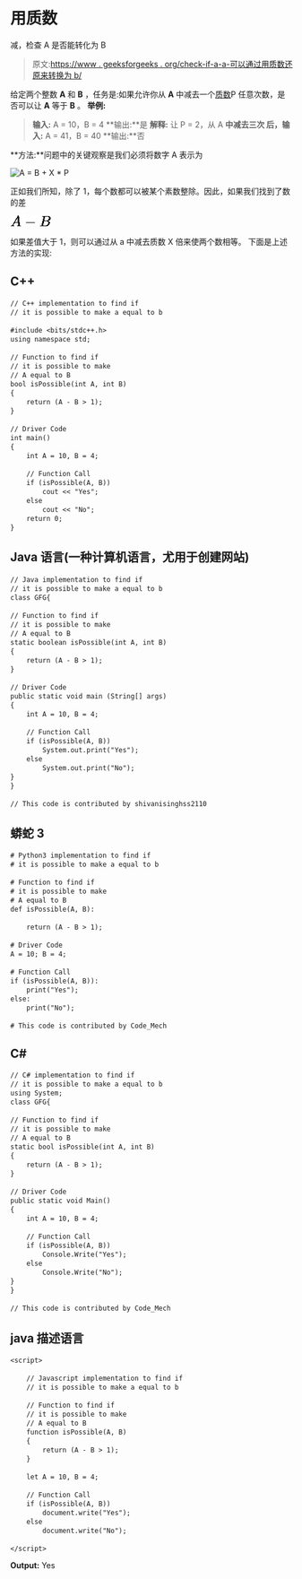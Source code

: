 # 用质数

减，检查 A 是否能转化为 B

> 原文:[https://www . geeksforgeeks . org/check-if-a-a-可以通过用质数还原来转换为 b/](https://www.geeksforgeeks.org/check-if-a-can-be-converted-to-b-by-reducing-with-a-prime-number/)

给定两个整数 **A** 和 **B** ，任务是:如果允许你从 **A** 中减去一个[质数](https://www.geeksforgeeks.org/prime-numbers/)P 任意次数，是否可以让 **A** 等于 **B** 。
**举例:**

> **输入:** A = 10，B = 4
> **输出:**是
> **解释:**
> 让 P = 2，从 A
> **中减去三次
> 后，输入:** A = 41，B = 40
> **输出:**否

**方法:**问题中的关键观察是我们必须将数字 A 表示为

![A = B + X * P  ](img/77d9427886b7b2cc3b19bc29cafb6afe.png "Rendered by QuickLaTeX.com")

正如我们所知，除了 1，每个数都可以被某个素数整除。因此，如果我们找到了数的差

![A - B  ](img/fd584cdd6e4e8d8a16bc454988d2357e.png "Rendered by QuickLaTeX.com")

如果差值大于 1，则可以通过从 a 中减去质数 X 倍来使两个数相等。
下面是上述方法的实现:

## C++

```
// C++ implementation to find if
// it is possible to make a equal to b

#include <bits/stdc++.h>
using namespace std;

// Function to find if
// it is possible to make
// A equal to B
bool isPossible(int A, int B)
{
    return (A - B > 1);
}

// Driver Code
int main()
{
    int A = 10, B = 4;

    // Function Call
    if (isPossible(A, B))
        cout << "Yes";
    else
        cout << "No";
    return 0;
}
```

## Java 语言(一种计算机语言，尤用于创建网站)

```
// Java implementation to find if
// it is possible to make a equal to b
class GFG{

// Function to find if
// it is possible to make
// A equal to B
static boolean isPossible(int A, int B)
{
    return (A - B > 1);
}

// Driver Code
public static void main (String[] args)
{
    int A = 10, B = 4;

    // Function Call
    if (isPossible(A, B))
        System.out.print("Yes");
    else
        System.out.print("No");
}
}

// This code is contributed by shivanisinghss2110
```

## 蟒蛇 3

```
# Python3 implementation to find if
# it is possible to make a equal to b

# Function to find if
# it is possible to make
# A equal to B
def isPossible(A, B):

    return (A - B > 1);

# Driver Code
A = 10; B = 4;

# Function Call
if (isPossible(A, B)):
    print("Yes");
else:
    print("No");

# This code is contributed by Code_Mech
```

## C#

```
// C# implementation to find if
// it is possible to make a equal to b
using System;
class GFG{

// Function to find if
// it is possible to make
// A equal to B
static bool isPossible(int A, int B)
{
    return (A - B > 1);
}

// Driver Code
public static void Main()
{
    int A = 10, B = 4;

    // Function Call
    if (isPossible(A, B))
        Console.Write("Yes");
    else
        Console.Write("No");
}
}

// This code is contributed by Code_Mech
```

## java 描述语言

```
<script>

    // Javascript implementation to find if
    // it is possible to make a equal to b

    // Function to find if
    // it is possible to make
    // A equal to B
    function isPossible(A, B)
    {
        return (A - B > 1);
    }

    let A = 10, B = 4;

    // Function Call
    if (isPossible(A, B))
        document.write("Yes");
    else
        document.write("No");

</script>
```

**Output:** Yes